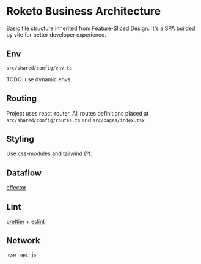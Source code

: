 # Roketo Business Architecture

Basic file structure inherited from [Feature-Sliced Design](https://feature-sliced.design).
It's a SPA builded by vite for better developer experience.


## Env

`src/shared/config/env.ts`

TODO: use dynamic envs


## Routing

Project uses react-router. All routes definitions placed at `src/shared/config/routes.ts` and `src/pages/index.tsx`


## Styling

Use css-modules and [tailwind](https://tailwindcss.com/) (?).


## Dataflow

[effector](https://effector.dev)


## Lint

[prettier](https://prettier.io) + [eslint](https://github.com/eslint-kit/eslint-kit)


## Network

[`near-api-js`](https://docs.near.org/docs/api/javascript-library)

